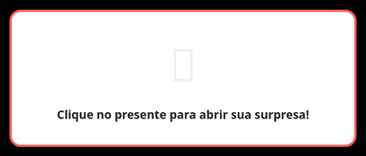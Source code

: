 <!DOCTYPE html>
<html lang="pt-br">
<head>
<meta charset="UTF-8" />
<meta name="viewport" content="width=1920, initial-scale=1" />
<title>Kaique ❤️ Laís</title>
<style>
  * { box-sizing: border-box; }
  body {
    margin: 0;
    background: #000;
    color: #eee;
    font-family: 'Segoe UI', Tahoma, Geneva, Verdana, sans-serif;
    min-height: 100vh;
    min-width: 100vw;
    overflow-x: hidden;
    overflow-y: auto;
  }
  .present-overlay {
    position: fixed;
    inset: 0;
    background: #000d;
    display: flex;
    align-items: center;
    justify-content: center;
    z-index: 100;
    transition: opacity 0.5s;
  }
  .present-box {
    background: #fff;
    border-radius: 20px;
    padding: 40px 80px;
    box-shadow: 0 8px 32px #000a;
    display: flex;
    flex-direction: column;
    align-items: center;
    cursor: pointer;
    transition: transform 0.2s;
    border: 4px solid #ff5c5c;
    max-width: 90vw;
  }
  .present-box:hover {
    transform: scale(1.05);
    box-shadow: 0 12px 40px #ff5c5c88;
  }
  .present-emoji {
    font-size: 5rem;
    margin-bottom: 20px;
    animation: bounce 1.2s infinite;
  }
  @keyframes bounce {
    0%, 100% { transform: translateY(0);}
    50% { transform: translateY(-20px);}
  }
  .present-text {
    font-size: 1.3rem;
    color: #222;
    font-weight: bold;
    text-align: center;
  }
  .feed-container {
    width: 100vw;
    min-height: 100vh;
    display: none;
    flex-direction: column;
    align-items: center;
    justify-content: flex-start;
    background: #000;
    overflow-x: hidden;
    padding-top: 40px;
    padding-bottom: 40px;
  }
  .feed-post {
    background: #181818;
    border-radius: 18px;
    box-shadow: 0 2px 16px #0006;
    margin-bottom: 40px;
    width: 500px;
    max-width: 96vw;
    display: flex;
    flex-direction: column;
    align-items: center;
    padding: 24px 18px 18px 18px;
    position: relative;
  }
  .feed-img {
    width: 100%;
    max-height: 500px;
    object-fit: cover;
    border-radius: 12px;
    margin-bottom: 18px;
    box-shadow: 0 2px 8px #0008;
  }
  .feed-caption {
    color: #fff;
    font-size: 1.1rem;
    font-weight: bold;
    text-align: center;
    margin-bottom: 8px;
  }
  .feed-text {
    color: #ddd;
    font-size: 1rem;
    text-align: center;
    margin-bottom: 0;
    font-weight: bold;
  }
  .feed-title {
    color: #ff5c5c;
    font-size: 2rem;
    font-weight: bold;
    margin-bottom: 12px;
    text-align: center;
  }
  @media (max-width: 700px) {
    .feed-post {
      width: 98vw;
      padding: 10px 2vw 10px 2vw;
    }
    .feed-title {
      font-size: 1.3rem;
    }
    .feed-caption, .feed-text {
      font-size: 0.95rem;
    }
  }
</style>
</head>
<body>

<!-- Caixa de presente -->
<div class="present-overlay" id="presentOverlay">
  <div class="present-box" id="presentBox">
    <div class="present-emoji">🎁</div>
    <div class="present-text">Clique no presente para abrir sua surpresa!</div>
  </div>
</div>

<!-- Áudio -->
<audio id="backgroundMusic" loop preload="auto" src="https://www.dropbox.com/scl/fi/9vw0p8krii3munrdgsfzc/Melim-Um-Mundo-Ideal-De-Aladdin-Official-Video-1.mp3?rlkey=ycq1iukki2b3tdh8qnbzs9xah&st=wz86fxn3&raw=1"></audio>

<div class="feed-container" id="mainContent">
  <!-- Os "posts" do feed serão inseridos aqui pelo JS -->
</div>

<script>
  // Imagens do "feed"
  const images = [
    "https://i.imgur.com/OGCNObf.jpg",
    "https://i.imgur.com/QrxCQYZ.jpg",
    "https://i.imgur.com/RufdWSR.jpg",
    "https://i.imgur.com/RlIF1sK.jpg",
    "https://i.imgur.com/R2wL5H6.jpg",
    "https://i.imgur.com/7x0hdlW.jpg",
    "https://i.imgur.com/r12nESz.jpg",
    "https://i.imgur.com/YH7Stcq.jpg",
    "https://i.imgur.com/Mf2PaKr.jpg",
    "https://i.imgur.com/zfEhgOB.jpg",
    "https://i.imgur.com/gZ6sU4N.jpg",
    "https://i.imgur.com/q5ctADZ.jpg",
    "https://i.imgur.com/CHlBB48.jpg",
    "https://i.imgur.com/zkxVjOD.jpeg",
    "https://i.imgur.com/lN6A0he.jpg",
    "https://i.imgur.com/0fqR5LE.jpg",
    "https://i.imgur.com/LL2dyYp.jpg",
    "https://i.imgur.com/wfpjpKS.jpg",
    "https://i.imgur.com/qnbJBwE.jpg",
    "https://i.imgur.com/7J1qygj.jpg",
    "https://i.imgur.com/bVtMlfL.jpg",
    "https://i.imgur.com/E4VrsgP.jpg",
    "https://i.imgur.com/Rui2F0V.jpg",
    "https://i.imgur.com/rsTSd31.jpg",
    "https://i.imgur.com/Qn3UQLo.jpg",
    "https://i.imgur.com/f7V0ZMR.jpg",
    "https://i.imgur.com/a9POCb4.jpg",
    "https://i.imgur.com/LRlXQYh.jpg",
    "https://i.imgur.com/n1L9jpu.jpg",
    "https://i.imgur.com/bVX9ANW.jpg",
    "https://i.imgur.com/bdDQcZS.jpg",
    "https://i.imgur.com/zSgqCh8.jpg"
  ];

  // Texto principal
  const feedText = `
    <div class="feed-title">Kaique ❤️ Laís</div>
    <div class="feed-caption">Nem no meu melhor sonho eu poderia imaginar que você voltaria para a minha vida e que, junto com você, viria uma revolução dentro de mim.</div>
    <div class="feed-text">Você me fez crescer, me fez evoluir como homem. Você se tornou a minha base, meu pilar mais forte e mais importante.</div>
    <div class="feed-text">Hoje, é impossível imaginar a vida sem o seu amor, sem o seu carinho, o seu desejo, a sua energia. Ao seu lado vivi momentos incríveis que jamais pensei que um dia teria.</div>
    <div class="feed-text">Com você, eu aprendi o que é amar com toda a minha essência.</div>
    <div class="feed-text">Tudo o que mais quero agora é construir um novo mundo com você. Um mundo só nosso.</div>
    <div class="feed-text">Nesses últimos anos, eu cresci tanto... e grande parte dessa evolução foi por sua causa por ter encontrado o amor da minha vida.</div>
    <div class="feed-text">Com você, eu descobri sentimentos novos, prazeres únicos, alegrias profundas. E hoje eu anseio por tudo que ainda vamos viver, pelo futuro lindo que estamos construindo juntos.</div>
    <div class="feed-text">Eu te amo com toda a minha existência, Laís. 💖</div>
  `;

  // Monta o feed igual Instagram
  function montarFeed() {
    const main = document.getElementById('mainContent');
    main.innerHTML = '';

    // Primeiro post: só o texto
    const postTexto = document.createElement('div');
    postTexto.className = 'feed-post';
    postTexto.innerHTML = feedText;
    main.appendChild(postTexto);

    // Demais posts: imagem + legenda opcional
    images.forEach((src, idx) => {
      const post = document.createElement('div');
      post.className = 'feed-post';
      post.innerHTML = `
        <img class="feed-img" src="${src}" alt="Foto Kaique e Laís" />
      `;
      main.appendChild(post);
    });
  }

  // Só mostra o conteúdo após abrir o presente
  document.getElementById('presentBox').addEventListener('click', function() {
    document.getElementById('presentOverlay').style.opacity = '0';
    setTimeout(() => {
      document.getElementById('presentOverlay').style.display = 'none';
      document.getElementById('mainContent').style.display = 'flex';
      montarFeed();
      // Música
      const music = document.getElementById("backgroundMusic");
      music.play();
    }, 500);
  });
</script>

</body>
</html>
